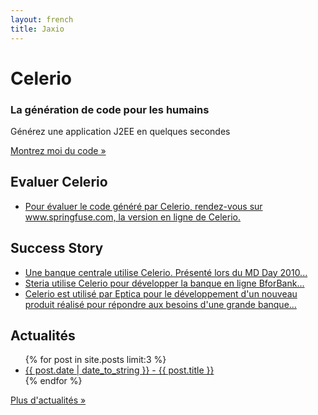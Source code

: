 ```yaml
---
layout: french
title: Jaxio
---
```

<!-- Main hero unit for a primary marketing message or call to action -->
<div class="hero-unit">
    <h1>Celerio</h1>
    <h3>La génération de code pour les humains</h3>
	<p>Générez une application J2EE en quelques secondes</p>
    <p><a href="https://github.com/jaxio/generated-projects/tree/master/crud-jsf2-jpa2-spring" class="btn btn-primary btn-large">Montrez moi du code &raquo;</a></p>
</div>

<!-- Example row of columns -->
<div class="row">
<div class="span4">
	<h2>Evaluer Celerio</h2>
	<ul>
	<li>
		<a href="http://www.springfuse.com">Pour évaluer le code généré par Celerio, rendez-vous sur www.springfuse.com, la version en ligne de Celerio.</a>
	</li>
	</ul>
</div>
<div class="span4">
	<h2>Success Story</h2>
	<ul>
	<li>
		<a href="/celerio-livre-blanc.html">Une banque centrale utilise Celerio. Présenté lors du MD Day 2010...</a>
	</li>
	<li>
		<a href="reference-steria.html">Steria utilise Celerio pour développer la banque en ligne BforBank...</a>
	</li>
	<li>
		<a href="reference-editeur.html">Celerio est utilisé par Eptica pour le développement d'un nouveau 
		produit réalisé pour répondre aux besoins d'une grande banque...</a>
	</li>
	</ul>
</div>
<div class="span4">
	<h2>Actualités</h2>
	<ul>
    {% for post in site.posts limit:3 %}
    	<li><a href="{{ post.url }}">{{ post.date | date_to_string }} - {{ post.title }}</a></li>
	{% endfor %}
	</ul>
	<p><a class="btn" href="actualites.html">Plus d'actualités &raquo;</a></p>
    </div>
</div>
